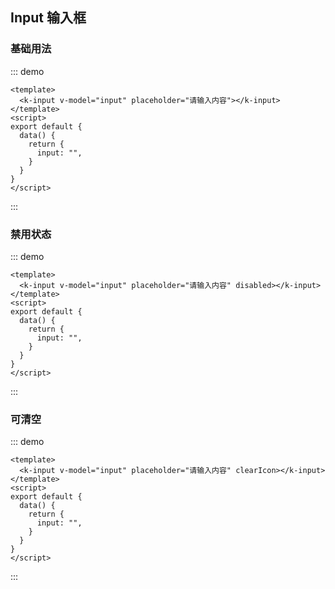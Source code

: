 ## Input 输入框

### 基础用法

::: demo
```vue
<template>
  <k-input v-model="input" placeholder="请输入内容"></k-input>
</template>
<script>
export default {
  data() {
    return {
      input: "",
    }
  }
}
</script>
```
:::

### 禁用状态

::: demo
```vue
<template>
  <k-input v-model="input" placeholder="请输入内容" disabled></k-input>
</template>
<script>
export default {
  data() {
    return {
      input: "",
    }
  }
}
</script>
```
:::

### 可清空

::: demo
```vue
<template>
  <k-input v-model="input" placeholder="请输入内容" clearIcon></k-input>
</template>
<script>
export default {
  data() {
    return {
      input: "",
    }
  }
}
</script>
```
:::
